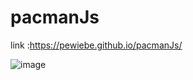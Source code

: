# pacmanJs

link :https://pewiebe.github.io/pacmanJs/

![image](https://user-images.githubusercontent.com/118542381/236719016-393bdde0-df8c-4c56-8d71-7092bc7f1dbd.png)

